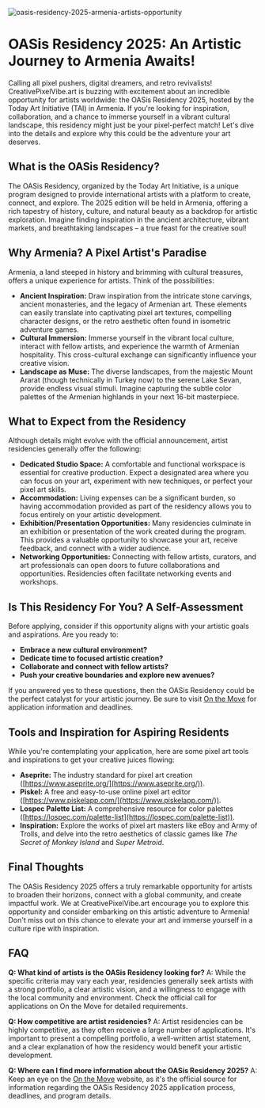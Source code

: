![oasis-residency-2025-armenia-artists-opportunity](https://images.pexels.com/photos/18069362/pexels-photo-18069362.png?auto=compress&cs=tinysrgb&fit=crop&h=627&w=1200)

# OASis Residency 2025: An Artistic Journey to Armenia Awaits! 

Calling all pixel pushers, digital dreamers, and retro revivalists! CreativePixelVibe.art is buzzing with excitement about an incredible opportunity for artists worldwide: the OASis Residency 2025, hosted by the Today Art Initiative (TAI) in Armenia. If you're looking for inspiration, collaboration, and a chance to immerse yourself in a vibrant cultural landscape, this residency might just be your pixel-perfect match! Let's dive into the details and explore why this could be the adventure your art deserves.

## What is the OASis Residency?

The OASis Residency, organized by the Today Art Initiative, is a unique program designed to provide international artists with a platform to create, connect, and explore. The 2025 edition will be held in Armenia, offering a rich tapestry of history, culture, and natural beauty as a backdrop for artistic exploration. Imagine finding inspiration in the ancient architecture, vibrant markets, and breathtaking landscapes – a true feast for the creative soul!

## Why Armenia? A Pixel Artist's Paradise

Armenia, a land steeped in history and brimming with cultural treasures, offers a unique experience for artists. Think of the possibilities:

*   **Ancient Inspiration:** Draw inspiration from the intricate stone carvings, ancient monasteries, and the legacy of Armenian art. These elements can easily translate into captivating pixel art textures, compelling character designs, or the retro aesthetic often found in isometric adventure games.
*   **Cultural Immersion:** Immerse yourself in the vibrant local culture, interact with fellow artists, and experience the warmth of Armenian hospitality. This cross-cultural exchange can significantly influence your creative vision.
*   **Landscape as Muse:** The diverse landscapes, from the majestic Mount Ararat (though technically in Turkey now) to the serene Lake Sevan, provide endless visual stimuli. Imagine capturing the subtle color palettes of the Armenian highlands in your next 16-bit masterpiece.

## What to Expect from the Residency

Although details might evolve with the official announcement, artist residencies generally offer the following:

*   **Dedicated Studio Space:** A comfortable and functional workspace is essential for creative production. Expect a designated area where you can focus on your art, experiment with new techniques, or perfect your pixel art skills.
*   **Accommodation:** Living expenses can be a significant burden, so having accommodation provided as part of the residency allows you to focus entirely on your artistic development.
*   **Exhibition/Presentation Opportunities:** Many residencies culminate in an exhibition or presentation of the work created during the program. This provides a valuable opportunity to showcase your art, receive feedback, and connect with a wider audience.
*   **Networking Opportunities:** Connecting with fellow artists, curators, and art professionals can open doors to future collaborations and opportunities. Residencies often facilitate networking events and workshops.

## Is This Residency For You? A Self-Assessment

Before applying, consider if this opportunity aligns with your artistic goals and aspirations. Are you ready to:

*   **Embrace a new cultural environment?**
*   **Dedicate time to focused artistic creation?**
*   **Collaborate and connect with fellow artists?**
*   **Push your creative boundaries and explore new avenues?**

If you answered yes to these questions, then the OASis Residency could be the perfect catalyst for your artistic journey. Be sure to visit [On the Move](http://move.org) for application information and deadlines. 

## Tools and Inspiration for Aspiring Residents

While you're contemplating your application, here are some pixel art tools and inspirations to get your creative juices flowing:

*   **Aseprite:** The industry standard for pixel art creation ([https://www.aseprite.org/](https://www.aseprite.org/)).
*   **Piskel:** A free and easy-to-use online pixel art editor ([https://www.piskelapp.com/](https://www.piskelapp.com/)).
*   **Lospec Palette List:** A comprehensive resource for color palettes ([https://lospec.com/palette-list](https://lospec.com/palette-list)).
*   **Inspiration:** Explore the works of pixel art masters like eBoy and Army of Trolls, and delve into the retro aesthetics of classic games like *The Secret of Monkey Island* and *Super Metroid*.

## Final Thoughts

The OASis Residency 2025 offers a truly remarkable opportunity for artists to broaden their horizons, connect with a global community, and create impactful work. We at CreativePixelVibe.art encourage you to explore this opportunity and consider embarking on this artistic adventure to Armenia! Don't miss out on this chance to elevate your art and immerse yourself in a culture ripe with inspiration. 

## FAQ

**Q: What kind of artists is the OASis Residency looking for?**
A: While the specific criteria may vary each year, residencies generally seek artists with a strong portfolio, a clear artistic vision, and a willingness to engage with the local community and environment. Check the official call for applications on On the Move for detailed requirements.

**Q: How competitive are artist residencies?**
A: Artist residencies can be highly competitive, as they often receive a large number of applications. It's important to present a compelling portfolio, a well-written artist statement, and a clear explanation of how the residency would benefit your artistic development.

**Q: Where can I find more information about the OASis Residency 2025?**
A: Keep an eye on the [On the Move](http://move.org) website, as it's the official source for information regarding the OASis Residency 2025 application process, deadlines, and program details.